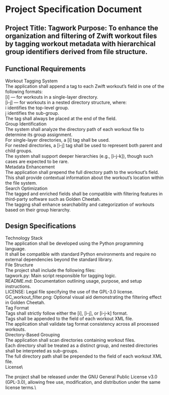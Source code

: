 # Project Specification Document
## Project Title: Tagwork Purpose: To enhance the organization and filtering of Zwift workout files by tagging workout metadata with hierarchical group identifiers derived from file structure.

## Functional Requirements
Workout Tagging System\
The application shall append a tag to each Zwift workout’s <name> field in one of the following formats:\
[i] — for workouts in a single-layer directory.\
[i-j] — for workouts in a nested directory structure, where:\
i identifies the top-level group.\
j identifies the sub-group.\
The tag shall always be placed at the end of the <name> field.\
Group Identification\
The system shall analyze the directory path of each workout file to determine its group assignment.\
For single-layer directories, a [i] tag shall be used.\
For nested directories, a [i-j] tag shall be used to represent both parent and child groups.\
The system shall support deeper hierarchies (e.g., [i-j-k]), though such cases are expected to be rare.\
Metadata Enhancement\
The application shall prepend the full directory path to the workout’s <description> field.\
This shall provide contextual information about the workout’s location within the file system.\
Search Optimization\
The tagged <name> and enriched <description> fields shall be compatible with filtering features in third-party software such as Golden Cheetah.\
The tagging shall enhance searchability and categorization of workouts based on their group hierarchy.

## Design Specifications
Technology Stack\
The application shall be developed using the Python programming language.\
It shall be compatible with standard Python environments and require no external dependencies beyond the standard library.\
File Structure\
The project shall include the following files:\
tagwork.py: Main script responsible for tagging logic.\
README.md: Documentation outlining usage, purpose, and setup instructions.\
LICENSE: Legal file specifying the use of the GPL-3.0 license.\
GC_workout_filter.png: Optional visual aid demonstrating the filtering effect in Golden Cheetah.\
Tag Format\
Tags shall strictly follow either the [i], [i-j], or [i-j-k] format.\
Tags shall be appended to the <name> field of each workout XML file.\
The application shall validate tag format consistency across all processed workouts.\
Directory-Based Grouping\
The application shall scan directories containing workout files.\
Each directory shall be treated as a distinct group, and nested directories shall be interpreted as sub-groups.\
The full directory path shall be prepended to the <description> field of each workout XML file.\
License\

The project shall be released under the GNU General Public License v3.0 (GPL-3.0), allowing free use, modification, and distribution under the same license terms.\
